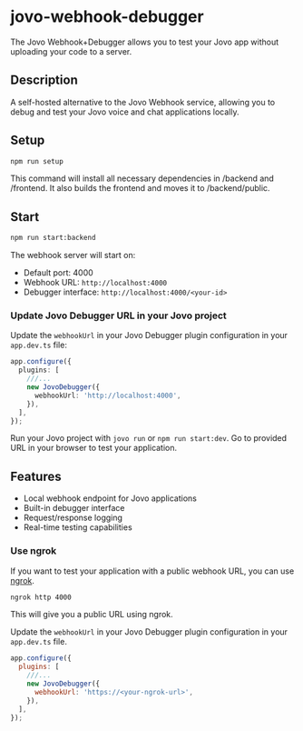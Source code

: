 # jovo-webhook-debugger

The Jovo Webhook+Debugger allows you to test your Jovo app without uploading your code to a server.

## Description

A self-hosted alternative to the Jovo Webhook service, allowing you to debug and test your Jovo voice and chat applications locally.


## Setup

```bash
npm run setup
```

This command will install all necessary dependencies in /backend and /frontend. It also builds the frontend and moves it to /backend/public.

## Start

```bash
npm run start:backend
```

The webhook server will start on:
- Default port: 4000
- Webhook URL: `http://localhost:4000`
- Debugger interface: `http://localhost:4000/<your-id>`

### Update Jovo Debugger URL in your Jovo project

Update the `webhookUrl` in your Jovo Debugger plugin configuration in your `app.dev.ts` file:

```typescript
app.configure({
  plugins: [
    ///...
    new JovoDebugger({
      webhookUrl: 'http://localhost:4000',
    }),
  ],
});
```

Run your Jovo project with `jovo run` or `npm run start:dev`. Go to provided URL in your browser to test your application.

## Features

- Local webhook endpoint for Jovo applications
- Built-in debugger interface
- Request/response logging
- Real-time testing capabilities

### Use ngrok

If you want to test your application with a public webhook URL, you can use [ngrok](https://ngrok.com/).

```bash
ngrok http 4000
```

This will give you a public URL using ngrok.

Update the `webhookUrl` in your Jovo Debugger plugin configuration in your `app.dev.ts` file.

```javascript
app.configure({
  plugins: [
    ///...
    new JovoDebugger({
      webhookUrl: 'https://<your-ngrok-url>',
    }),
  ],
});
```
